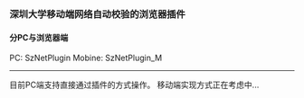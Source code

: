 ### 深圳大学移动端网络自动校验的浏览器插件

#### 分PC与浏览器端
PC: SzNetPlugin
Mobine: SzNetPlugin_M
<hr/>
目前PC端支持直接通过插件的方式操作。
移动端实现方式正在考虑中...
